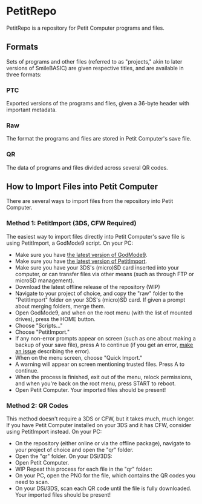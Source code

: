 # PetitRepo
PetitRepo is a repository for Petit Computer programs and files.

## Formats
Sets of programs and other files (referred to as "projects," akin to later versions of SmileBASIC) are given respective titles, and are available in three formats:

### PTC
Exported versions of the programs and files, given a 36-byte header with important metadata.

### Raw
The format the programs and files are stored in Petit Computer's save file.

### QR
The data of programs and files divided across several QR codes.

## How to Import Files into Petit Computer
There are several ways to import files from the repository into Petit Computer.

### Method 1: PetitImport (3DS, CFW Required)
The easiest way to import files directly into Petit Computer's save file is using PetitImport, a GodMode9 script.
On your PC:
* Make sure you have [the latest version of GodMode9](https://github.com/d0k3/GodMode9/releases/latest).
* Make sure you have [the latest version of PetitImport](https://github.com/HTV04/PTCImport/releases/latest).
* Make sure you have your 3DS's (micro)SD card inserted into your computer, or can transfer files via other means (such as through FTP or microSD management).
* Download the latest offline release of the repository (WIP)
* Navigate to your project of choice, and copy the "raw" folder to the "PetitImport" folder on your 3DS's (micro)SD card. If given a prompt about merging folders, merge them.
* Open GodMode9, and when on the root menu (with the list of mounted drives), press the HOME button.
* Choose "Scripts..."
* Choose "PetitImport."
* If any non-error prompts appear on screen (such as one about making a backup of your save file), press A to continue (if you get an error, [make an issue](https://github.com/HTV04/PTCImport/issues/new/choose) describing the error).
* When on the menu screen, choose "Quick Import."
* A warning will appear on screen mentioning trusted files. Press A to continue.
* When the process is finished, exit out of the menu, relock permissions, and when you're back on the root menu, press START to reboot.
* Open Petit Computer.
Your imported files should be present!

### Method 2: QR Codes
This method doesn't require a 3DS or CFW, but it takes much, much longer. If you have Petit Computer installed on your 3DS and it has CFW, consider using PetitImport instead.
On your PC:
* On the repository (either online or via the offline package), navigate to your project of choice and open the "qr" folder.
* Open the "qr" folder.
On your DSi/3DS:
* Open Petit Computer.
* WIP
Repeat this process for each file in the "qr" folder:
* On your PC, open the PNG for the file, which contains the QR codes you need to scan.
* On your DSi/3DS, scan each QR code until the file is fully downloaded.
Your imported files should be present!
